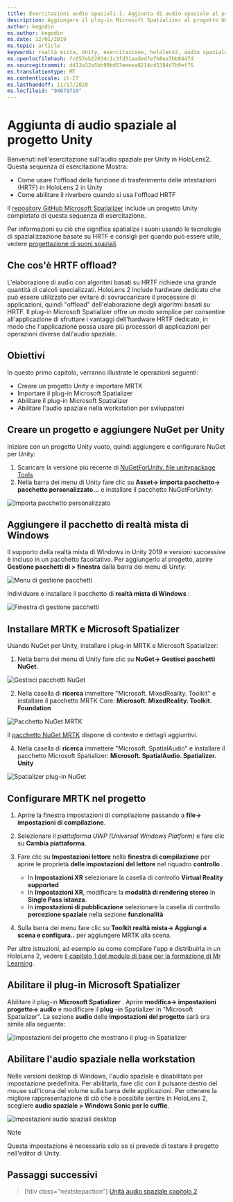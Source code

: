 ```yaml
---
title: Esercitazioni audio spaziali-1. Aggiunta di audio spaziale al progetto
description: Aggiungere il plug-in Microsoft Spatializer al progetto Unity per accedere a HoloLens 2 HRTF hardware offload.
author: kegodin
ms.author: kegodin
ms.date: 12/01/2019
ms.topic: article
keywords: realtà mista, Unity, esercitazione, hololens2, audio spaziale, MRTK, Toolkit per realtà mista, UWP, Windows 10, HRTF, funzione di trasferimento relativa alla testa, Reverb, Microsoft Spatializer
ms.openlocfilehash: fc657eb22034c1c3fd31aadedfe7b8ea7bb8447d
ms.sourcegitcommit: dd13a32a5bb90bd53eeeea8214cd5384d7b9ef76
ms.translationtype: MT
ms.contentlocale: it-IT
ms.lasthandoff: 11/17/2020
ms.locfileid: "94679710"
---
```

# <a name="adding-spatial-audio-to-your-unity-project"></a>Aggiunta di audio spaziale al progetto Unity

Benvenuti nell'esercitazione sull'audio spaziale per Unity in HoloLens2. Questa sequenza di esercitazione Mostra:
* Come usare l'offload della funzione di trasferimento delle intestazioni (HRTF) in HoloLens 2 in Unity
* Come abilitare il riverbero quando si usa l'offload HRTF

Il [repository GitHub Microsoft Spatializer](https://github.com/microsoft/spatialaudio-unity) include un progetto Unity completato di questa sequenza di esercitazione. 

Per informazioni su ciò che significa spatialize i suoni usando le tecnologie di spazializzazione basate su HRTF e consigli per quando può essere utile, vedere [progettazione di suoni spaziali](https://docs.microsoft.com/windows/mixed-reality/spatial-sound-design).

## <a name="what-is-hrtf-offload"></a>Che cos'è HRTF offload?
L'elaborazione di audio con algoritmi basati su HRTF richiede una grande quantità di calcoli specializzati. HoloLens 2 include hardware dedicato che può essere utilizzato per evitare di sovraccaricare il processore di applicazioni, quindi "offload" dell'elaborazione degli algoritmi basati su HRTF.  Il plug-in Microsoft Spatializer offre un modo semplice per consentire all'applicazione di sfruttare i vantaggi dell'hardware HRTF dedicato, in modo che l'applicazione possa usare più processori di applicazioni per operazioni diverse dall'audio spaziale.

## <a name="objectives"></a>Obiettivi
In questo primo capitolo, verranno illustrate le operazioni seguenti:
* Creare un progetto Unity e importare MRTK
* Importare il plug-in Microsoft Spatializer
* Abilitare il plug-in Microsoft Spatializer
* Abilitare l'audio spaziale nella workstation per sviluppatori

## <a name="create-a-project-and-add-nuget-for-unity"></a>Creare un progetto e aggiungere NuGet per Unity
Iniziare con un progetto Unity vuoto, quindi aggiungere e configurare NuGet per Unity:
1. Scaricare la versione più recente di [NuGetForUnity. file unitypackage Tools](https://github.com/GlitchEnzo/NuGetForUnity/releases/latest)
2. Nella barra dei menu di Unity fare clic su **Asset-> importa pacchetto-> pacchetto personalizzato...** e installare il pacchetto NuGetForUnity:

![Importa pacchetto personalizzato](images/spatial-audio/import-custom-package.png)

## <a name="add-the-windows-mixed-reality-package"></a>Aggiungere il pacchetto di realtà mista di Windows
Il supporto della realtà mista di Windows in Unity 2019 e versioni successive è incluso in un pacchetto facoltativo. Per aggiungerlo al progetto, aprire **Gestione pacchetti di > finestra** dalla barra dei menu di Unity:

![Menu di gestione pacchetti](images/spatial-audio/package-manager-menu.png)

Individuare e installare il pacchetto di **realtà mista di Windows** :

![Finestra di gestione pacchetti](images/spatial-audio/package-manager-window.png)

## <a name="install-mrtk-and-microsoft-spatializer"></a>Installare MRTK e Microsoft Spatializer
Usando NuGet per Unity, installare i plug-in MRTK e Microsoft Spatializer:
1. Nella barra dei menu di Unity fare clic su **NuGet-> Gestisci pacchetti NuGet**.

![Gestisci pacchetti NuGet](images/spatial-audio/manage-nuget-packages.png)

2. Nella casella di **ricerca** immettere "Microsoft. MixedReality. Toolkit" e installare il pacchetto MRTK Core: **Microsoft. MixedReality. Toolkit. Foundation**

![Pacchetto NuGet MRTK](images/spatial-audio/mrtk-nuget-package.png)

Il [pacchetto NuGet MRTK](https://microsoft.github.io/MixedRealityToolkit-Unity/Documentation/MRTKNuGetPackage.html) dispone di contesto e dettagli aggiuntivi.

4. Nella casella di **ricerca** immettere "Microsoft. SpatialAudio" e installare il pacchetto Microsoft Spatializer: **Microsoft. SpatialAudio. Spatializer. Unity**

![Spatializer plug-in NuGet](images/spatial-audio/spatializer-plugin-nuget.png)

## <a name="set-up-mrtk-in-your-project"></a>Configurare MRTK nel progetto

1. Aprire la finestra impostazioni di compilazione passando a **file-> impostazioni di compilazione**.

2. Selezionare il _piattaforma UWP (Universal Windows Platform)_ e fare clic su **Cambia piattaforma**.

3. Fare clic su **Impostazioni lettore** nella **finestra di compilazione** per aprire le proprietà **delle impostazioni del lettore** nel riquadro **controllo** .
    * In **Impostazioni XR** selezionare la casella di controllo **Virtual Reality supported**
    * In **Impostazioni XR**, modificare la **modalità di rendering stereo** in **Single Pass istanza**.
    * In **impostazioni di pubblicazione** selezionare la casella di controllo **percezione spaziale** nella sezione **funzionalità**

4. Sulla barra dei menu fare clic su **Toolkit realtà mista-> Aggiungi a scena e configura..** per aggiungere MRTK alla scena.

Per altre istruzioni, ad esempio su come compilare l'app e distribuirla in un HoloLens 2, vedere [il capitolo 1 del modulo di base per la formazione di Mr Learning](../../../mrlearning-base-ch1.md).

## <a name="enable-the-microsoft-spatializer-plugin"></a>Abilitare il plug-in Microsoft Spatializer
Abilitare il plug-in **Microsoft Spatializer** . Aprire **modifica-> impostazioni progetto-> audio** e modificare il **plug** -in Spatializer in "Microsoft Spatializer". La sezione **audio** delle **impostazioni del progetto** sarà ora simile alla seguente:

![Impostazioni del progetto che mostrano il plug-in Spatializer](images/spatial-audio/project-settings.png)

## <a name="enable-spatial-audio-on-your-workstation"></a>Abilitare l'audio spaziale nella workstation
Nelle versioni desktop di Windows, l'audio spaziale è disabilitato per impostazione predefinita. Per abilitarla, fare clic con il pulsante destro del mouse sull'icona del volume sulla barra delle applicazioni. Per ottenere la migliore rappresentazione di ciò che è possibile sentire in HoloLens 2, scegliere **audio spaziale > Windows Sonic per le cuffie**.

![Impostazioni audio spaziali desktop](images/spatial-audio/desktop-audio-settings.png)

> [!NOTE]
> Questa impostazione è necessaria solo se si prevede di testare il progetto nell'editor di Unity.

## <a name="next-steps"></a>Passaggi successivi

> [!div class="nextstepaction"]
> [Unità audio spaziale capitolo 2](unity-spatial-audio-ch2.md)

